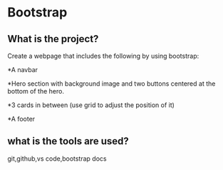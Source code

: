 # Bootstrap
## What is the project?

Create a webpage that includes the following by using bootstrap:

*A navbar  

*Hero section with background image and two buttons centered at the bottom of the hero.  

*3 cards in between (use grid to adjust the position of it)  

*A footer 
## what is the tools are used?
git,github,vs code,bootstrap docs

